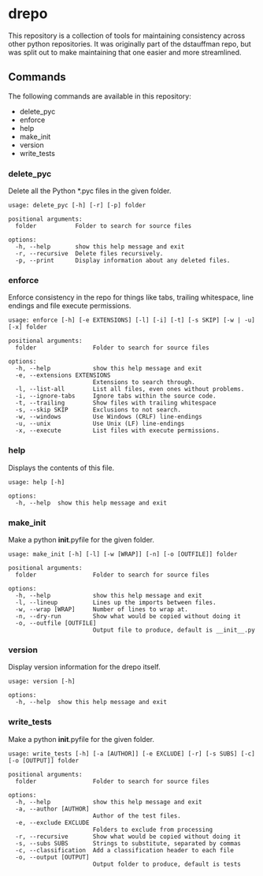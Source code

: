 # drepo

This repository is a collection of tools for maintaining consistency across other python repositories.  It was originally part of the dstauffman repo, but was split out to make maintaining that one easier and more streamlined.

## Commands

The following commands are available in this repository:

* delete_pyc
* enforce
* help
* make_init
* version
* write_tests

### delete_pyc

Delete all the Python *.pyc files in the given folder.

```
usage: delete_pyc [-h] [-r] [-p] folder

positional arguments:
  folder           Folder to search for source files

options:
  -h, --help       show this help message and exit
  -r, --recursive  Delete files recursively.
  -p, --print      Display information about any deleted files.
```

### enforce

Enforce consistency in the repo for things like tabs, trailing whitespace, line endings and file execute permissions.

```
usage: enforce [-h] [-e EXTENSIONS] [-l] [-i] [-t] [-s SKIP] [-w | -u] [-x] folder

positional arguments:
  folder                Folder to search for source files

options:
  -h, --help            show this help message and exit
  -e, --extensions EXTENSIONS
                        Extensions to search through.
  -l, --list-all        List all files, even ones without problems.
  -i, --ignore-tabs     Ignore tabs within the source code.
  -t, --trailing        Show files with trailing whitespace
  -s, --skip SKIP       Exclusions to not search.
  -w, --windows         Use Windows (CRLF) line-endings
  -u, --unix            Use Unix (LF) line-endings
  -x, --execute         List files with execute permissions.
```

### help

Displays the contents of this file.

```
usage: help [-h]

options:
  -h, --help  show this help message and exit
```

### make_init

Make a python __init__.pyfile for the given folder.

```
usage: make_init [-h] [-l] [-w [WRAP]] [-n] [-o [OUTFILE]] folder

positional arguments:
  folder                Folder to search for source files

options:
  -h, --help            show this help message and exit
  -l, --lineup          Lines up the imports between files.
  -w, --wrap [WRAP]     Number of lines to wrap at.
  -n, --dry-run         Show what would be copied without doing it
  -o, --outfile [OUTFILE]
                        Output file to produce, default is __init__.py
```

### version

Display version information for the drepo itself.

```
usage: version [-h]

options:
  -h, --help  show this help message and exit
```

### write_tests

Make a python __init__.pyfile for the given folder.

```
usage: write_tests [-h] [-a [AUTHOR]] [-e EXCLUDE] [-r] [-s SUBS] [-c] [-o [OUTPUT]] folder

positional arguments:
  folder                Folder to search for source files

options:
  -h, --help            show this help message and exit
  -a, --author [AUTHOR]
                        Author of the test files.
  -e, --exclude EXCLUDE
                        Folders to exclude from processing
  -r, --recursive       Show what would be copied without doing it
  -s, --subs SUBS       Strings to substitute, separated by commas
  -c, --classification  Add a classification header to each file
  -o, --output [OUTPUT]
                        Output folder to produce, default is tests
```
